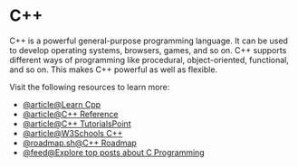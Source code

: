 # C++

C++ is a powerful general-purpose programming language. It can be used to develop operating systems, browsers, games, and so on. C++ supports different ways of programming like procedural, object-oriented, functional, and so on. This makes C++ powerful as well as flexible.

Visit the following resources to learn more:

- [@article@Learn Cpp](https://learncpp.com/)
- [@article@C++ Reference](https://en.cppreference.com/)
- [@article@C++ TutorialsPoint](https://www.tutorialspoint.com/cplusplus/index.htm)
- [@article@W3Schools C++](https://www.w3schools.com/cpp/default.asp)
- [@roadmap.sh@C++ Roadmap](https://roadmap.sh/cpp)
- [@feed@Explore top posts about C Programming](https://app.daily.dev/tags/c?ref=roadmapsh)
